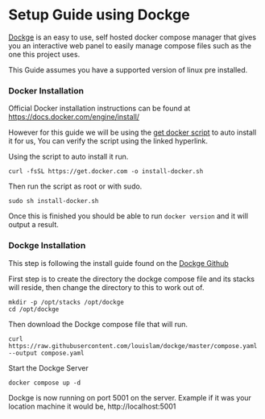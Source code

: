 # Setup Guide using Dockge

[Dockge](https://github.com/louislam/dockge) is an easy to use, self hosted docker compose manager that gives you an interactive web panel to easily manage compose files such as the one this project uses.

This Guide assumes you have a supported version of linux pre installed.

### Docker Installation
Official Docker installation instructions can be found at https://docs.docker.com/engine/install/

However for this guide we will be using the [get docker script](https://get.docker.com/) to auto install it for us, You can verify the script using the linked hyperlink. 

Using the script to auto install it run.

```
curl -fsSL https://get.docker.com -o install-docker.sh
```

Then run the script as root or with sudo. 

```
sudo sh install-docker.sh
```

Once this is finished you should be able to run ```docker version``` and it will output a result.



### Dockge Installation
This step is following the install guide found on the [Dockge Github](https://github.com/louislam/dockge)

First step is to create the directory the dockge compose file and its stacks will reside, then change the directory to this to work out of.

```
mkdir -p /opt/stacks /opt/dockge
cd /opt/dockge
```
Then download the Dockge compose file that will run.
```
curl https://raw.githubusercontent.com/louislam/dockge/master/compose.yaml --output compose.yaml
```
Start the Dockge Server
```
docker compose up -d
```
Dockge is now running on port 5001 on the server. Example if it was your location machine it would be, http://localhost:5001


